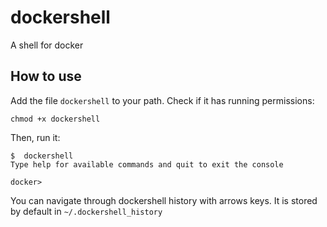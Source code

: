 # dockershell

A shell for docker

## How to use

Add the file `dockershell` to your path. Check if it has running permissions:

    chmod +x dockershell

Then, run it:

    $  dockershell
    Type help for available commands and quit to exit the console
    
    docker>

You can navigate through dockershell history with arrows keys. It is stored by default in `~/.dockershell_history`
